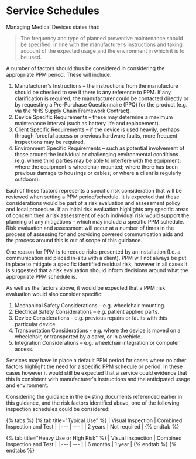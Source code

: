 # Service Schedules

Managing Medical Devices states that:

> The frequency and type of planned preventive maintenance should be specified, in line with the manufacturer’s instructions and taking account of the expected usage and the environment in which it is to be used.

A number of factors should thus be considered in considering the appropriate PPM period.  These will include:

1. Manufacturer's Instructions – the instructions from the manufacture should be checked to see if there is any reference to PPM. If any clarification is required, the manufacturer could be contacted directly or by requesting a Pre-Purchase Questionnaire \(PPQ\) for the product \(e.g. via the NHS Supply Chain Framework Contract\).
2. Device Specific Requirements – these may determine a maximum maintenance interval \(such as battery life and replacement\).
3. Client Specific Requirements  – if the device is used heavily, perhaps through forceful access or previous hardware faults, more frequent inspections may be required.
4. Environment Specific Requirements – such as potential involvement of those around the individual or challenging environmental conditions \(e.g. where third parties may be able to interfere with the equipment; where the equipment is wheelchair mounted; where there has been previous damage to housings or cables; or where a client is regularly outdoors\).

Each of these factors represents a specific risk consideration that will be reviewed when setting a PPM period/schedule.  It is expected that these considerations would be part of a risk evaluation and assessment policy and local procedure.  If an initial risk evaluation highlights any specific areas of concern then a risk assessment of each individual risk would support the planning of any mitigations – which may include a specific PPM schedule. Risk evaluation and assessment will occur at a number of times in the process of assessing for and providing powered communication aids and the process around this is out of scope of this guidance.

One reason for PPM is to reduce risks presented by an installation \(I.e. a communication aid placed in-situ with a client\). PPM will not always be put in place to mitigate a specific identified residual risk, however in all cases it is suggested that a risk evaluation should inform decisions around what the appropriate PPM schedule is.

As well as the factors above, it would be expected that a PPM risk evaluation would also consider specific:

1. Mechanical Safety Considerations – e.g. wheelchair mounting.
2. Electrical Safety Considerations – e.g. patient applied parts.
3. Device Considerations - e.g. previous repairs or faults with this particular device.
4. Transportation Considerations - e.g. where the device is moved on a wheelchair, or transported by a carer, or in a vehicle. 
5. Integration Considerations –  e.g. wheelchair integration or computer access.

Services may have in place a default PPM period for cases where no other factors highlight the need for a specific PPM schedule or period.   In these cases however it would still be expected that a service could evidence that this is consistent with manufacturer's instructions and the anticipated usage and environment.  

Considering the guidance in the existing documents referenced earlier in this guidance, and the risk factors identified above, one of the following inspection schedules could be considered:

{% tabs %}
{% tab title="Typical Use" %}
| Visual Inspection | Combined Inspection and Test |
| --- | --- |
| 2 years | Not required |
{% endtab %}

{% tab title="Heavy Use or High Risk" %}
| Visual Inspection | Combined Inspection and Test |
| --- | --- |
| 6 months | 1 year |
{% endtab %}
{% endtabs %}






